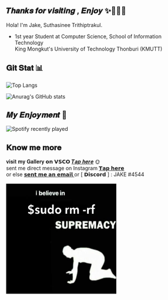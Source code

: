 ## 𝑻𝒉𝒂𝒏𝒌𝒔 𝒇𝒐𝒓 𝒗𝒊𝒔𝒊𝒕𝒊𝒏𝒈 , 𝑬𝒏𝒋𝒐𝒚  ✨🤸🏼‍♀️

Hola! I'm Jake, Suthasinee Trithiptrakul. <br>
- 1st year Student at Computer Science, School of Information Technology<br>
King Mongkut's University of Technology Thonburi (KMUTT)<br> 


## 𝐆𝐢𝐭 𝐒𝐭𝐚𝐭 📊

![Top Langs](https://github-readme-stats.vercel.app/api/top-langs/?username=JAKEYSLINKY&theme=radical)

![Anurag's GitHub stats](https://github-readme-stats.vercel.app/api?username=JAKEYSLINKY&theme=tokyonight&width=500)<br>

## 𝑴𝒚 𝑬𝒏𝒋𝒐𝒚𝒎𝒆𝒏𝒕 🫧

![Spotify recently played](https://spotify-recently-played-readme.vercel.app/api?user=31cvbqugbj36s276q4whfbhwjqri&width=600&count=5)


## 𝐊𝐧𝐨𝐰 𝐦𝐞 𝐦𝐨𝐫𝐞 
𝐯𝐢𝐬𝐢𝐭 𝐦𝐲 𝐆𝐚𝐥𝐥𝐞𝐫𝐲 𝗼𝗻 𝗩𝗦𝗖𝗢 [𝑻𝒂𝒑 𝒉𝒆𝒓𝒆](http://vsco.co/suthatrithip) 🌞 <br>
sent me direct message on Instagram [ 𝗧𝗮𝗽 𝗵𝗲𝗿𝗲 ](https://www.instagram.com/dontwakejakeup/) <br>
or else [ 𝘀𝗲𝗻𝘁 𝗺𝗲 𝗮𝗻 𝗲𝗺𝗮𝗶𝗹 ](https://mail.google.com/mail/?view=cm&fs=1&to=jeans2124@gmail.com) or [ 𝗗𝗶𝘀𝗰𝗼𝗿𝗱 ] : JAKE #4544 <br>
<br>
<img src="./sudo.JPG" width="300" height="300">

 
